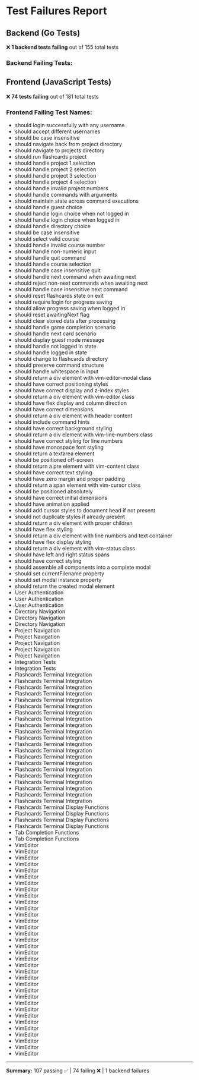 # Test Failures Report

## Backend (Go Tests)
❌ **1 backend tests failing** out of 155 total tests

### Backend Failing Tests:

## Frontend (JavaScript Tests)
❌ **74 tests failing** out of 181 total tests

### Frontend Failing Test Names:
- should login successfully with any username
- should accept different usernames
- should be case insensitive
- should navigate back from project directory
- should navigate to projects directory
- should run flashcards project
- should handle project 1 selection
- should handle project 2 selection
- should handle project 3 selection
- should handle project 4 selection
- should handle invalid project numbers
- should handle commands with arguments
- should maintain state across command executions
- should handle guest choice
- should handle login choice when not logged in
- should handle login choice when logged in
- should handle directory choice
- should be case insensitive
- should select valid course
- should handle invalid course number
- should handle non-numeric input
- should handle quit command
- should handle course selection
- should handle case insensitive quit
- should handle next command when awaiting next
- should reject non-next commands when awaiting next
- should handle case insensitive next command
- should reset flashcards state on exit
- should require login for progress saving
- should allow progress saving when logged in
- should reset awaitingNext flag
- should clear stored data after processing
- should handle game completion scenario
- should handle next card scenario
- should display guest mode message
- should handle not logged in state
- should handle logged in state
- should change to flashcards directory
- should preserve command structure
- should handle whitespace in input
- should return a div element with vim-editor-modal class
- should have correct positioning styles
- should have correct display and z-index styles
- should return a div element with vim-editor class
- should have flex display and column direction
- should have correct dimensions
- should return a div element with header content
- should include command hints
- should have correct background styling
- should return a div element with vim-line-numbers class
- should have correct styling for line numbers
- should have monospace font styling
- should return a textarea element
- should be positioned off-screen
- should return a pre element with vim-content class
- should have correct text styling
- should have zero margin and proper padding
- should return a span element with vim-cursor class
- should be positioned absolutely
- should have correct initial dimensions
- should have animation applied
- should add cursor styles to document head if not present
- should not duplicate styles if already present
- should return a div element with proper children
- should have flex styling
- should return a div element with line numbers and text container
- should have flex display styling
- should return a div element with vim-status class
- should have left and right status spans
- should have correct styling
- should assemble all components into a complete modal
- should set currentFilename property
- should set modal instance property
- should return the created modal element
- User Authentication
- User Authentication
- User Authentication
- Directory Navigation
- Directory Navigation
- Directory Navigation
- Project Navigation
- Project Navigation
- Project Navigation
- Project Navigation
- Project Navigation
- Integration Tests
- Integration Tests
- Flashcards Terminal Integration
- Flashcards Terminal Integration
- Flashcards Terminal Integration
- Flashcards Terminal Integration
- Flashcards Terminal Integration
- Flashcards Terminal Integration
- Flashcards Terminal Integration
- Flashcards Terminal Integration
- Flashcards Terminal Integration
- Flashcards Terminal Integration
- Flashcards Terminal Integration
- Flashcards Terminal Integration
- Flashcards Terminal Integration
- Flashcards Terminal Integration
- Flashcards Terminal Integration
- Flashcards Terminal Integration
- Flashcards Terminal Integration
- Flashcards Terminal Integration
- Flashcards Terminal Integration
- Flashcards Terminal Integration
- Flashcards Terminal Integration
- Flashcards Terminal Display Functions
- Flashcards Terminal Display Functions
- Flashcards Terminal Display Functions
- Flashcards Terminal Display Functions
- Tab Completion Functions
- Tab Completion Functions
- VimEditor
- VimEditor
- VimEditor
- VimEditor
- VimEditor
- VimEditor
- VimEditor
- VimEditor
- VimEditor
- VimEditor
- VimEditor
- VimEditor
- VimEditor
- VimEditor
- VimEditor
- VimEditor
- VimEditor
- VimEditor
- VimEditor
- VimEditor
- VimEditor
- VimEditor
- VimEditor
- VimEditor
- VimEditor
- VimEditor
- VimEditor
- VimEditor
- VimEditor
- VimEditor
- VimEditor
- VimEditor
- VimEditor
- VimEditor

---
**Summary:** 107 passing ✅ | 74 failing ❌ | 1 backend failures
